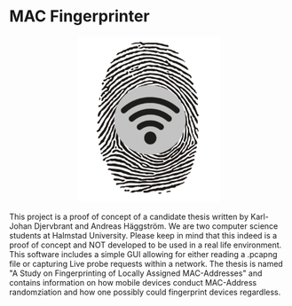 # MAC Fingerprinter
<p align="center">
<img src="https://github.com/AndreasH96/MACFingerprinter/blob/master/assets/Logo.JPG" width="256" height="300" title="Github Logo">
</p>
This project is a proof of concept of a candidate thesis written by Karl-Johan Djervbrant and Andreas Häggström. We are two computer science students at Halmstad University. Please keep in mind that this indeed is a proof of concept and NOT developed to be used in a real life environment. 
This software includes a simple GUI allowing for either reading a .pcapng file or capturing Live probe requests within a network.
The thesis is named "A Study on Fingerprinting of Locally Assigned MAC-Addresses" and contains information on how  mobile  devices conduct MAC-Address randomziation and  how one possibly could fingerprint devices regardless.


